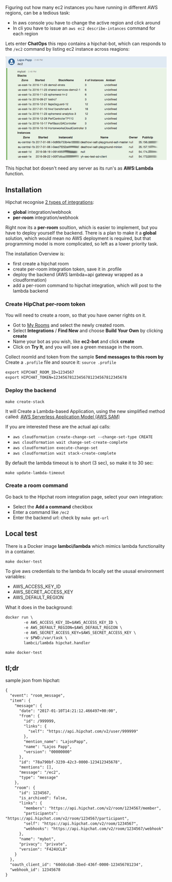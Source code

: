 Figuring out how many ec2 instances you have running in different AWS regions, can be a
tedious task:
- In aws console you have to change the active region and click around
- In cli you have to issue an `aws ec2 describe-intances` command for each region

Lets enter **ChatOps** this repo contains a hipchat-bot, which can responds to
the `/ec2` command by listing ec2 instance across reagions:

![alt text](https://github.com/lalyos/hipchat-lambda/raw/master/img/hipchat-bot.png "Hipchat bot")

This hipchat bot doesn't need any server as its run's as **AWS:Lambda** function.

## Installation

Hipchat recognise [2 types of integrations](https://confluence.atlassian.com/hc/integrations-with-hipchat-server-683508267.html):
- **global** integration/webhook
- **per-room** integration/webhook

Right now its a **per-room** soultion, which is easier to implement, but you have to deploy yourself the backend.
There is a plan to make it a **global** solution, which would mean no AWS deployment is required, but that programming model
is more complicated, so left as a lower priority task.

The installation Overview is:
- first create a hipchat room
- create per-room integration token, save it in .profile
- deploy the backend (AWS lambda+api gateway wrapped as a cloudformation)
- add a per-room command to hipchat integration, which will post to the lambda backend

### Create HipChat per-room token

You will need to create a room, so that you have owner rights on it.

- Got to [My Rooms](https://hipchat.hortonworks.com/rooms?t=mine) and select the newly created room.
- Select **Integrations** / **Find New** and choose **Build Your Own** by clicking **create**
- Name your bot as you wish, like **ec2-bot** and click **create**
- Click on **Try It**, and you will see a green message in the room.

Collect roomId and token from the sample **Send messages to this room by**
Create a `.profile` file and source it: `source .profile`

```
export HIPCHAT_ROOM_ID=1234567
export HIPCHAT_TOKEN=12345678123456781234567812345678
```

### Deploy the backend

```
make create-stack
```

It will Create a Lambda-based Application, using the new simplified method called:
[AWS Serverless Application Model (AWS SAM)](http://docs.aws.amazon.com/lambda/latest/dg/deploying-lambda-apps.html#serverless_app)


If you are interested these are the actual api calls:

- `aws cloudformation create-change-set --change-set-type CREATE`
- `aws cloudformation wait change-set-create-complete`
- `aws cloudformation execute-change-set`
- `aws cloudformation wait stack-create-complete`


By default the lambda timeout is to short (3 sec), so make it to 30 sec:
```
make update-lambda-timeout
```
 
### Create a room command

Go back to the Hipchat room integration page, select your own integration:

- Select the **Add a command** checkbox
- Enter a command like `/ec2`
- Enter the backend url: check by `make get-url`

## Local test

There is a Docker image **lambci/lambda** which mimics lambda functionality in a container.

```
make docker-test
```
To give aws credentials to the lambda fn locally set the ususal environment variables:
- AWS_ACCESS_KEY_ID
- AWS_SECRET_ACCESS_KEY
- AWS_DEFAULT_REGION

What it does in the background:
```
docker run \
		-e AWS_ACCESS_KEY_ID=$AWS_ACCESS_KEY_ID \
		-e AWS_DEFAULT_REGION=$AWS_DEFAULT_REGION \
		-e AWS_SECRET_ACCESS_KEY=$AWS_SECRET_ACCESS_KEY \
		-v $PWD:/var/task \
		lambci/lambda hipchat.handler
```

```
make docker-test
```
## tl;dr

sample json from hipchat:
```
{
  "event": "room_message",
  "item": {
    "message": {
      "date": "2017-01-10T14:21:12.466497+00:00",
      "from": {
        "id": /999999,
        "links": {
          "self": "https://api.hipchat.com/v2/user/999999"
        },
        "mention_name": "LajosPapp",
        "name": "Lajos Papp",
        "version": "00000000"
      },
      "id": "78a790bf-3239-42c3-0000-123412345678",
      "mentions": [],
      "message": "/ec2",
      "type": "message"
    },
    "room": {
      "id": 1234567,
      "is_archived": false,
      "links": {
        "members": "https://api.hipchat.com/v2/room/1234567/member",
        "participants": "https://api.hipchat.com/v2/room/1234567/participant",
        "self": "https://api.hipchat.com/v2/room/1234567",
        "webhooks": "https://api.hipchat.com/v2/room/1234567/webhook"
      },
      "name": "mybot",
      "privacy": "private",
      "version": "F424UCL8"
    }
  },
  "oauth_client_id": "60ddcda8-3bed-436f-0000-123456781234",
  "webhook_id": 12345678
}

```

